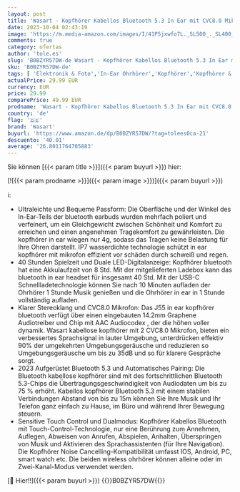 ```yaml
---
layout: post
title: 'Wasart - Kopfhörer Kabellos Bluetooth 5.3 In Ear mit CVC8.0 Mikrofon  40H Kabellose Noise Cancelling Earbuds mit 14.2mm Stereo  2023 Neue Wireless Kopfhörer IP7 Wasserdicht USB-C'
date: 2023-10-04 02:43:19
image: 'https://m.media-amazon.com/images/I/41P5jxwfo7L._SL500_._SL400_.jpg'
comments: true
category: ofertas
author: 'tole.es'
slug: 'B0BZYR57DW-de Wasart - Kopfhörer Kabellos Bluetooth 5.3 In Ear mit...'
sku: 'B0BZYR57DW-de'
tags: [ 'Elektronik & Foto','In-Ear Ohrhörer','Kopfhörer','Kopfhörer & Zubehör','wasart','🇩🇪', ]
actualPrice: 29.99 EUR
currency: EUR
price: 29.99
comparePrice: 49.99 EUR
prodname: 'Wasart - Kopfhörer Kabellos Bluetooth 5.3 In Ear mit CVC8.0 Mikrofon  40H Kabellose Noise Cancelling Earbuds mit 14.2mm Stereo  2023 Neue Wireless Kopfhörer IP7 Wasserdicht USB-C'
country: 'de'
flag: '🇩🇪'
brand: 'Wasart'
buyurl: 'https://www.amazon.de/dp/B0BZYR57DW/?tag=tolees0ca-21'
descuento: '40.01'
average: '26.8011764705883'
---
```


Sie können [{{< param title >}}]({{< param buyurl >}}) hier:

[![{{< param prodname >}}]({{< param image >}})]({{< param buyurl >}})

ℹ️:

- Ultraleichte und Bequeme Passform: Die Oberfläche und der Winkel des In-Ear-Teils der bluetooth earbuds wurden mehrfach poliert und verfeinert, um ein Gleichgewicht zwischen Schönheit und Komfort zu erreichen und einen angenehmen Tragekomfort zu gewährleisten. Die kopfhörer in ear wiegen nur 4g, sodass das Tragen keine Belastung für Ihre Ohren darstellt. IP7 wasserdichte technologie schützt in ear kopfhörer mit mikrofon effizient vor schäden durch schweiß und regen.
- 40 Stunden Spielzeit und Duale LED-Digitalanzeige: Kopfhörer bluetooth hat eine Akkulaufzeit von 8 Std. Mit der mitgelieferten Ladebox kann das bluetooth in ear headset für insgesamt 40 Std. Mit der USB-C Schnellladetechnologie können Sie nach 10 Minuten aufladen der Ohrhörer 1 Stunde Musik genießen und die Ohrhörer in ear in 1 Stunde vollständig aufladen.
- Klarer Stereoklang und CVC8.0 Mikrofon: Das J55 in ear kopfhörer bluetooth verfügt über einen eingebauten 14.2mm Graphene Audiotreiber und Chip mit AAC Audiocodex , der die höhen voller dynamik. Wasart kabellose kopfhörer mit 2 CVC8.0 Mikrofon, bieten ein verbessertes Sprachsignal in lauter Umgebung, unterdrücken effektiv 90% der umgekehrten Umgebungsgeräusche und reduzieren so Umgebungsgeräusche um bis zu 35dB und so für klarere Gespräche sorgt.
- 2023 Aufgerüstet Bluetooth 5.3 und Automatisches Pairing: Die Bluetooth kabellose kopfhörer sind mit des fortschrittlichen Bluetooth 5.3-Chips die Übertragungsgeschwindigkeit von Audiodaten um bis zu 75 % erhöht. Kabellos kopfhörer Bluetooth 5.3 mit einem stabilen Verbindungen Abstand von bis zu 15m können Sie Ihre Musik und Ihr Telefon ganz einfach zu Hause, im Büro und während Ihrer Bewegung steuern.
- Sensitive Touch Control und Dualmodus: Kopfhörer Kabellos Bluetooth mit Touch-Control-Technologie, nur eine Berührung zum Annehmen, Auflegen, Abweisen von Anrufen, Abspielen, Anhalten, Überspringen von Musik und Aktivieren des Sprachassistenten (für Ihre Navigation). Die Kopfhörer Noise Cancelling-Kompatibilität umfasst IOS, Android, PC, smart watch etc. Die beiden wireless ohrhörer können alleine oder im Zwei-Kanal-Modus verwendet werden.

[🛒 Hier!!]({{< param buyurl >}})
{{<world>}}B0BZYR57DW{{</world>}}
